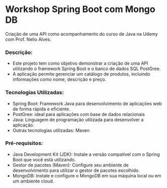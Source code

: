 # Workshop Spring Boot com Mongo DB

Criação de uma API como acompanhamento do curso de Java na Udemy com Prof. Nelio Alves.

### Descrição:
- Este projeto tem como objetivo demonstrar a criação de uma API utilizando o framework Spring Boot e o banco de dados SQL PostGree.
- A aplicação permite gerenciar um catálogo de produtos, incluindo informações como nome, descrição e preço.

### Tecnologias Utilizadas:
- Spring Boot: Framework Java para desenvolvimento de aplicações web de forma rápida e eficiente.
- PostGree: ideal para aplicações com base de dados relacionais
- Java: Linguagem de programação utilizada para desenvolver a aplicação.
- Outras tecnologias utilizadas: Maven

### Pré-requisitos:
- Java Development Kit (JDK): Instale a versão compatível com o Spring Boot que você está utilizando.
- Gestor de pacotes (Maven): Configure seu ambiente de desenvolvimento para utilizar o gestor de pacotes escolhido.
- MongoDB: Instale e configure o MongoDB em sua máquina local ou em um ambiente cloud.
